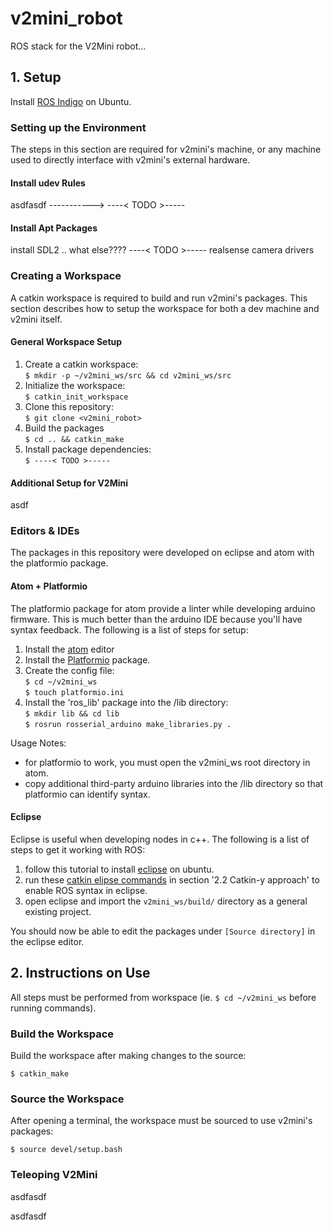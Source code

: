 # v2mini_robot

ROS stack for the V2Mini robot...

## 1. Setup

Install [ROS Indigo][ros-inst] on Ubuntu.

[ros-inst]:http://wiki.ros.org/indigo/Installation/Ubuntu

### Setting up the Environment

The steps in this section are required for v2mini's machine, or any machine used to directly interface with v2mini's external hardware.

#### Install udev Rules

asdfasdf ----------->  ----< TODO >-----

#### Install Apt Packages

install SDL2 .. what else????  ----< TODO >----- realsense camera drivers

### Creating a Workspace

A catkin workspace is required to build and run v2mini's packages. This section describes how to setup the workspace for both a dev machine and v2mini itself.

#### General Workspace Setup

1. Create a catkin workspace: </br>
    `$ mkdir -p ~/v2mini_ws/src && cd v2mini_ws/src` </br>
2. Initialize the workspace: </br>
    `$ catkin_init_workspace` </br>
3. Clone this repository: </br>
    `$ git clone <v2mini_robot>` </br>
4. Build the packages </br>
    `$ cd .. && catkin_make` </br>
5. Install package dependencies: </br>
    `$ ----< TODO >-----`


#### Additional Setup for V2Mini

asdf

### Editors & IDEs

The packages in this repository were developed on eclipse and atom with the platformio package.

#### Atom + Platformio

The platformio package for atom provide a linter while developing arduino firmware. This is much better than the arduino IDE because you'll have syntax feedback. The following is a list of steps for setup:   

1. Install the [atom][Atom] editor
2. Install the [Platformio][plat] package.
3. Create the config file: </br>
    `$ cd ~/v2mini_ws` </br>
    `$ touch platformio.ini` </br>
4. Install the 'ros_lib' package into the /lib directory: </br>
    `$ mkdir lib && cd lib` </br>
    `$ rosrun rosserial_arduino make_libraries.py .` </br>

Usage Notes:
- for platformio to work, you must open the v2mini_ws root directory in atom.
- copy additional third-party arduino libraries into the /lib directory so that platformio can identify syntax.

[Atom]:http://flight-manual.atom.io/getting-started/sections/installing-atom/#platform-linux

[plat]:http://docs.platformio.org/en/stable/ide/atom.html#installation

#### Eclipse

Eclipse is useful when developing nodes in c++. The following is a list of steps to get it working with ROS:

1. follow this tutorial to install [eclipse][ecli] on ubuntu.
2. run these [catkin elipse commands][ros-ecli] in section '2.2 Catkin-y approach' to enable ROS syntax in eclipse.
3. open eclipse and import the `v2mini_ws/build/` directory as a general existing project.

You should now be able to edit the packages under `[Source directory]` in the eclipse editor.

[ecli]:http://ubuntuhandbook.org/index.php/2016/01/how-to-install-the-latest-eclipse-in-ubuntu-16-04-15-10/

[ros-ecli]: http://wiki.ros.org/IDEs

## 2. Instructions on Use

All steps must be performed from workspace (ie. `$ cd ~/v2mini_ws` before running commands).

### Build the Workspace

Build the workspace after making changes to the source:

```
$ catkin_make
```

### Source the Workspace

After opening a terminal, the workspace must be sourced to use v2mini's packages:

```
$ source devel/setup.bash
```

### Teleoping V2Mini

asdfasdf

asdfasdf
